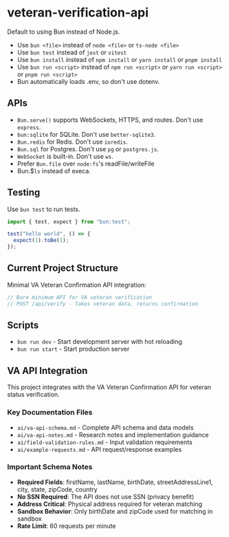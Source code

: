 
# veteran-verification-api

Default to using Bun instead of Node.js.

- Use `bun <file>` instead of `node <file>` or `ts-node <file>`
- Use `bun test` instead of `jest` or `vitest`
- Use `bun install` instead of `npm install` or `yarn install` or `pnpm install`
- Use `bun run <script>` instead of `npm run <script>` or `yarn run <script>` or `pnpm run <script>`
- Bun automatically loads .env, so don't use dotenv.

## APIs

- `Bun.serve()` supports WebSockets, HTTPS, and routes. Don't use `express`.
- `bun:sqlite` for SQLite. Don't use `better-sqlite3`.
- `Bun.redis` for Redis. Don't use `ioredis`.
- `Bun.sql` for Postgres. Don't use `pg` or `postgres.js`.
- `WebSocket` is built-in. Don't use `ws`.
- Prefer `Bun.file` over `node:fs`'s readFile/writeFile
- Bun.$`ls` instead of execa.

## Testing

Use `bun test` to run tests.

```ts#index.test.ts
import { test, expect } from "bun:test";

test("hello world", () => {
  expect(1).toBe(1);
});
```

## Current Project Structure

Minimal VA Veteran Confirmation API integration:

```ts#src/index.ts
// Bare minimum API for VA veteran verification
// POST /api/verify - Takes veteran data, returns confirmation
```

## Scripts

- `bun run dev` - Start development server with hot reloading
- `bun run start` - Start production server

## VA API Integration

This project integrates with the VA Veteran Confirmation API for veteran status verification.

### Key Documentation Files
- `ai/va-api-schema.md` - Complete API schema and data models
- `ai/va-api-notes.md` - Research notes and implementation guidance
- `ai/field-validation-rules.md` - Input validation requirements
- `ai/example-requests.md` - API request/response examples

### Important Schema Notes
- **Required Fields**: firstName, lastName, birthDate, streetAddressLine1, city, state, zipCode, country
- **No SSN Required**: The API does not use SSN (privacy benefit)
- **Address Critical**: Physical address required for veteran matching
- **Sandbox Behavior**: Only birthDate and zipCode used for matching in sandbox
- **Rate Limit**: 60 requests per minute
